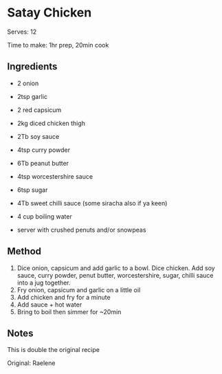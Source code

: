 # Satay Chicken

Serves: 12

Time to make: 1hr prep, 20min cook

## Ingredients

* 2 onion
* 2tsp garlic
* 2 red capsicum
* 2kg diced chicken thigh
* 2Tb soy sauce
* 4tsp curry powder
* 6Tb peanut butter
* 4tsp worcestershire sauce
* 6tsp sugar
* 4Tb sweet chilli sauce (some siracha also if ya keen)
* 4 cup boiling water

* server with crushed penuts and/or snowpeas

## Method

1. Dice onion, capsicum and add garlic to a bowl. Dice chicken. Add soy sauce, curry powder, penut butter, worcestershire, sugar, chilli sauce into a jug together.
2. Fry onion, capsicum and garlic on a little oil
3. Add chicken and fry for a minute
4. Add sauce + hot water
5. Bring to boil then simmer for ~20min

## Notes

This is double the original recipe

Original: Raelene
